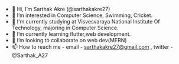 - 👋 Hi, I’m Sarthak Akre (@sarthakakre27)
- 👀 I’m interested in Computer Science, Swimming, Cricket.
- 🌱 I'm currently studying at Visvesvaraya National Institute Of Technology, majoring in Computer Science.
- 🌱 I’m currently learning flutter,web development.
- 💞️ I’m looking to collaborate on web dev(MERN)
- 📫 How to reach me - email - sarthakakre27@gmail.com , twitter - @Sarthak_A27

<!---
sarthakakre27/sarthakakre27 is a ✨ special ✨ repository because its `README.md` (this file) appears on your GitHub profile.
You can click the Preview link to take a look at your changes.
--->
